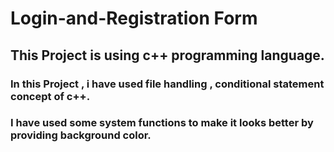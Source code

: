 # Login-and-Registration Form
## This Project is using c++ programming language.

### In this Project , i have used file handling , conditional statement concept of c++.
### I have used some system functions to make it looks better by providing background color.

